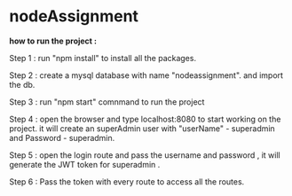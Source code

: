 # nodeAssignment

**how to run the project :**

Step 1 : run "npm install" to install all the packages.

Step 2 : create a mysql database with name "nodeassignment". and import the db.

Step 3 : run "npm start" comnmand to run the project

Step 4 : open the browser and type localhost:8080 to start working on the project. it will create an superAdmin user with 
      "userName" - superadmin and Password - superadmin.
      
Step 5 : open the login route and pass the username and password ,  it will generate the JWT token for superadmin .

Step 6 : Pass the token with every route to access all the routes.
